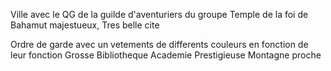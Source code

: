 Ville avec le QG de la guilde d'aventuriers du groupe
Temple de la foi de Bahamut majestueux, 
Tres belle cite 

Ordre de garde avec un vetements de differents couleurs en fonction de leur fonction
Grosse Bibliotheque 
Academie Prestigieuse
Montagne proche